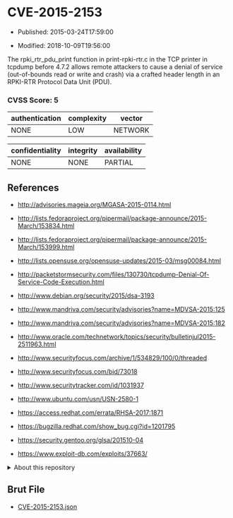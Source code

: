 # CVE-2015-2153

- Published: 2015-03-24T17:59:00

- Modified: 2018-10-09T19:56:00

The rpki_rtr_pdu_print function in print-rpki-rtr.c in the TCP printer in tcpdump before 4.7.2 allows remote attackers to cause a denial of service (out-of-bounds read or write and crash) via a crafted header length in an RPKI-RTR Protocol Data Unit (PDU).

### CVSS Score: **5**

| authentication | complexity | vector |
| --- | --- | --- |
| NONE | LOW | NETWORK |

| confidentiality | integrity | availability |
| --- | --- | --- |
| NONE | NONE | PARTIAL |

## References

* http://advisories.mageia.org/MGASA-2015-0114.html

* http://lists.fedoraproject.org/pipermail/package-announce/2015-March/153834.html

* http://lists.fedoraproject.org/pipermail/package-announce/2015-March/153999.html

* http://lists.opensuse.org/opensuse-updates/2015-03/msg00084.html

* http://packetstormsecurity.com/files/130730/tcpdump-Denial-Of-Service-Code-Execution.html

* http://www.debian.org/security/2015/dsa-3193

* http://www.mandriva.com/security/advisories?name=MDVSA-2015:125

* http://www.mandriva.com/security/advisories?name=MDVSA-2015:182

* http://www.oracle.com/technetwork/topics/security/bulletinjul2015-2511963.html

* http://www.securityfocus.com/archive/1/534829/100/0/threaded

* http://www.securityfocus.com/bid/73018

* http://www.securitytracker.com/id/1031937

* http://www.ubuntu.com/usn/USN-2580-1

* https://access.redhat.com/errata/RHSA-2017:1871

* https://bugzilla.redhat.com/show_bug.cgi?id=1201795

* https://security.gentoo.org/glsa/201510-04

* https://www.exploit-db.com/exploits/37663/

<details>
<summary>About this repository</summary> 

  This repository is part of the project [Live Hack CVE](https://github.com/Live-Hack-CVE). Main website can be found [www.live-hack.org](https://www.live-hack.org) 
  
  Made by [Sn0wAlice](https://github.com/Sn0wAlice) for the people that care about security and need to have a feed of the latest CVEs. Hope you enjoy it, don't forget to star the repo and follow me on [Twitter](https://twitter.com/Sn0wAlice) and [Github](https://github.com/Sn0wAlice). And that is my [personnal website](https://www.alice-snow.me/)

  - [Home Page](https://github.com/Live-Hack-CVE)
  - [Framework](https://github.com/Live-Hack-CVE/cve-framework)
  - [CVE database](https://github.com/Live-Hack-CVE/full_database)
  - [Changelog](https://github.com/Live-Hack-CVE/Changelog)
</details>

## Brut File

* [CVE-2015-2153.json](https://raw.githubusercontent.com/Live-Hack-CVE/full_database/main/cves/2015/CVE-2015-2153.json)

